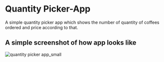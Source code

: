 # Quantity Picker-App
A simple quantity picker app which shows the number of quantity of coffees ordered and price according to that.


## A simple screenshot of how app looks like

![quantity picker app_small](https://user-images.githubusercontent.com/28681392/39912941-de429fce-551d-11e8-8454-d6496b751d79.png)



